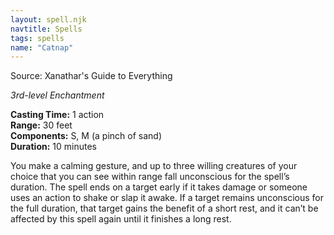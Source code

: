 ```yaml
---
layout: spell.njk
navtitle: Spells
tags: spells
name: "Catnap"
---
```

Source: Xanathar's Guide to Everything

_3rd-level Enchantment_

**Casting Time:** 1 action  
**Range:** 30 feet  
**Components:** S, M (a pinch of sand)  
**Duration:** 10 minutes

You make a calming gesture, and up to three willing creatures of your choice that you can see within range fall unconscious for the spell’s duration. The spell ends on a target early if it takes damage or someone uses an action to shake or slap it awake. If a target remains unconscious for the full duration, that target gains the benefit of a short rest, and it can’t be affected by this spell again until it finishes a long rest.